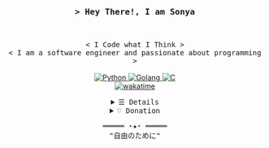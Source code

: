 <h3 align="center">
        <samp>&gt; Hey There!, I am <b>Sonya</b>
        </samp>
</h3>
<br>
<p align="center">
        <samp>
                < I Code what I Think >
                <br>
                < I am a software engineer and passionate about programming >
                <br>
                <br>
        </samp>
        <a href="https://github.com/SonyaCore?tab=repositories" target="_blank"><img alt="Python"
        src="https://img.shields.io/badge/-Python-3776AB?style=flat-square&logo=Python&logoColor=white">
        </a>
        <a href="https://github.com/SonyaCore?tab=repositories" target="_blank"><img alt="Golang"
        src="https://img.shields.io/badge/-Go-4DABD4?style=flat-square&logo=goland&logoColor=white">
        <a href="https://github.com/SonyaCore?tab=repositories" target="_blank"><img alt="C"
        src="https://img.shields.io/badge/-C-9b3675?style=flat-square&logo=C%2B%2B&logoColor=white">
        </a>
        </a>
                        <br>
       <a href="https://wakatime.com/@268934bd-207d-4a43-829e-61d78af7851b"><img src="https://wakatime.com/badge/user/268934bd-207d-4a43-829e-61d78af7851b.svg" alt="wakatime" /></a>
</p>
<details align="center">
    <summary> <samp>&#9776; Details</samp></summary>
    <p align="center">
        <br>
        <img alt="Sonya Core GitHub Stats" src="https://github-readme-stats.vercel.app/api?username=SonyaCore&show_icons=true&theme=tokyonight&border_radius=20&card_width=500&count_private=true" />
        <br>
        <img alt="SonyaCore Most Used Languages" src="https://github-readme-stats.vercel.app/api/top-langs/?username=SonyaCore&layout=compact&show_icons=true&theme=tokyonight&border_radius=20&card_width=450&count_private=true" />
        <br>
        <br>
        <img alt="SonyaCore Counter Status"src="https://komarev.com/ghpvc/?username=SonyaCore&color=ff69b4" />
         <a href="https://github.com/SonyaCore?tab=followers" target="_blank"><img alt="Followers" src="https://img.shields.io/badge/--000000?style=flat-square&logo=RSS&logoColor=white"></a>

</details>

<details align="center">
    <summary> <samp>&#9825; Donation</samp></summary>
    <p>If my Projects helped you, you can also help me too ❤️</p>
    <table>
        <tr>
        <img alt="TRON"
        src="https://img.shields.io/badge/TRX-Tron-ff69b4" target="_blank"> &nbsp; TTTo7aasobgqH5pKouCJfmPYn2KLed2RA3</a>
</tr>
<br>
        <tr>
        <img alt="Bitcoin"
        src="https://img.shields.io/badge/BTC-Bitcoin-orange" target="_blank">&nbsp;bc1qgdav05s04qx99mdveuvdt76jauttcwdq687pc8</a>
</tr>
<br>
        <tr>
        <img alt="Ethereum"
        src="https://img.shields.io/badge/ETH-Ethereum-blue" target="_blank">&nbsp;0xD17dF52790f5D6Bf0b29151c7ABC4FFC4056f937</a>
</tr>
<br>
        <tr>
        <img alt="Tether"
        src="https://img.shields.io/badge/ERC20-Tether-purple" target="_blank">&nbsp;0xD17dF52790f5D6Bf0b29151c7ABC4FFC4056f937</a>
</tr>
</table>
</details>
<samp>
    <p align="center">
    ═════ ⋆★⋆ ═════
        <br>
        "自由のために"
    </p>
</samp>

[tron-button]: https://img.shields.io/badge/TRX-Tron-ff69b4
[tether-button]: https://img.shields.io/badge/ERC20-Tether-purple
[bitcoin-button]: https://img.shields.io/badge/BTC-Bitcoin-orange
[ethereum-button]: https://img.shields.io/badge/ETH-Ethereum-blue
